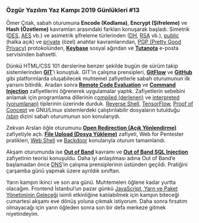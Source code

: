 ### Özgür Yazılım Yaz Kampı 2019 Günlükleri #13

Ömer Çıtak, sabah oturumuna **Encode (Kodlama)**, **Encrypt (Şifreleme)** ve **Hash (Özetleme)** kavramları arasındaki farkları konuşarak başladı. Simetrik ([DES](https://tr.wikipedia.org/wiki/DES), [AES](https://tr.wikipedia.org/wiki/AES) vb.) ve asimetrik şifreleme türlerinden ([DH](https://en.wikipedia.org/wiki/Diffie%E2%80%93Hellman_key_exchange), [RSA](https://en.wikipedia.org/wiki/RSA_(cryptosystem)) vb.), [public](https://en.wikipedia.org/wiki/Public-key_cryptography) (halka açık) ve [private](https://en.wikipedia.org/w/index.php?title=Private-key_cryptography) (özel) anahtar kavramlarından, [PGP (Pretty Good Privacy)](https://en.wikipedia.org/wiki/Pretty_Good_Privacy) protokolünden, [**Keybase**](https://keybase.io/) sosyal ağından ve [**Tutanota**](https://tutanota.com/tr/) e-posta servisinden bahsetti.

Dünkü HTML/CSS 101 derslerine benzer şekilde bugün de sürüm takip sistemlerinden [**GIT**](https://git-scm.com/)’i konuştuk. GIT’in çalışma prensipleri, [**GitFlow**](https://danielkummer.github.io/git-flow-cheatsheet/) ve [**GitHub**](https://github.com/) gibi platformlarda oluşabilecek muhtemel zafiyetlerle sabah oturumunun ilk yarısını bitirdik. Aradan sonra [**Remote Code Evaluation**](https://www.owasp.org/index.php/Direct_Dynamic_Code_Evaluation_(%27Eval_Injection%27)) ve [**Command Injection**](https://en.wikipedia.org/wiki/Code_injection) zafiyetlerini öğrenerek uygulamalar yaptık. Zafiyetlerin sebebini anlamak için programlama dillerinin c[ompiled (derlenen)](https://en.wikipedia.org/wiki/Compiled_language) ve [interpreted (yorumlanan)](https://en.wikipedia.org/wiki/Interpreted_language) tiplerinin üzerinde durduk. [Reverse Shell](https://wiki.ubuntu.com/ReverseShell), [TensorFlow](https://www.tensorflow.org/), [Proof of Concept](https://en.wikipedia.org/wiki/Proof_of_concept) ve GNU/Linux sistemlerdeki çalıştırılabilir dosyaların tutulduğu [/sbin](http://www.linfo.org/sbin.html) dizini sabah oturumunun son konularıydı.

Zekvan Arslan öğle oturumunu [**Open Redirection (Açık Yönlendirme)**](https://cheatsheetseries.owasp.org/cheatsheets/Unvalidated_Redirects_and_Forwards_Cheat_Sheet.html) zafiyetiyle açtı. [**File Upload (Dosya Yükleme)**](https://www.owasp.org/index.php/Unrestricted_File_Upload) zafiyeti, Web for Pentester pratikleri, [Web Shell](https://en.wikipedia.org/wiki/Web_shell) ve [Backdoor](https://en.wikipedia.org/wiki/Backdoor_(computing)) konularıyla oturum tamamlandı.

Akşam oturumunda ise [**Out of Band**](https://en.wikipedia.org/wiki/Out-of-band_management) kavramı ve [**Out of Band SQL Injection**](https://www.gracefulsecurity.com/sql-injection-out-of-band-exploitation/) zafiyetinin teorisi konuşuldu. Daha iyi anlaşılması adına Out of Band’e başlamadan önce [DNS](https://tr.wikipedia.org/wiki/DNS)’in çalışma prensiplerinin üstünden geçildi. Pratiğini çarşamba günü yapmak üzere ayrıldık sınıftan.

Yarın kampın ikinci ve son ara günü. Muhtemelen öğlene kadar yurtta olacağım. Frontend İstanbul’un pazar günkü [JavaScript, Yarn ve Paket Yönetiminin Geleceği](https://www.meetup.com/tr-TR/Frontend-Istanbul/events/263419417/) isimli etkinliğine katılabilmek için kampın biteceği cumartesi akşamı eve dönüş yoluna çıkmak istiyorum. Daha sonra fırsatım olmayacağı için yarın öğleden sonra son bir defa merkeze gitmek niyetindeyim.